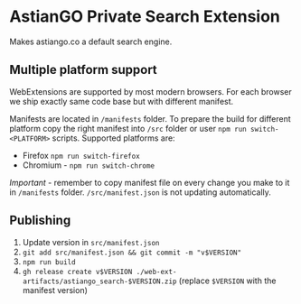 # AstianGO Private Search Extension

Makes astiango.co a default search engine.

## Multiple platform support

WebExtensions are supported by most modern browsers. For each browser we ship exactly same code base but with different manifest.

Manifests are located in `/manifests` folder. To prepare the build for different platform copy the right manifest into `/src` folder or user `npm run switch-<PLATFORM>` scripts. Supported platforms are:
* Firefox `npm run switch-firefox`
* Chromium - `npm run switch-chrome`

*Important* - remember to copy manifest file on every change you make to it in `/manifests` folder. `/src/manifest.json` is not updating automatically.

## Publishing

 1. Update version in `src/manifest.json`
 2. `git add src/manifest.json && git commit -m "v$VERSION"`
 2. `npm run build`
 3. `gh release create v$VERSION ./web-ext-artifacts/astiango_search-$VERSION.zip` (replace `$VERSION` with the manifest version)
